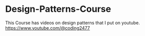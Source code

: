 # Design-Patterns-Course
This Course has videos on design patterns that I put on youtube.
https://www.youtube.com/@coding2477
